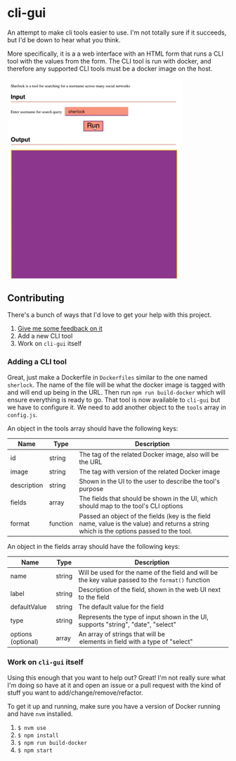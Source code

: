# cli-gui

An attempt to make cli tools easier to use. I'm not totally sure if it succeeds, but I'd be down to hear what you think.

More specifically, it is a a web interface with an HTML form that runs a CLI tool with the values from the form. The CLI tool is run with docker, and therefore any supported CLI tools must be a docker image on the host.

<img src="example.gif" alt="Using the tool 'sherlock' within the CLI GUI interface" width="400px">

## Contributing

There's a bunch of ways that I'd love to get your help with this project.

1. [Give me some feedback on it](https://github.com/jeremiak/cli-gui/issues/new)
1. Add a new CLI tool
1. Work on `cli-gui` itself

### Adding a CLI tool

Great, just make a Dockerfile in `Dockerfiles` similar to the one named `sherlock`. The name of the file will be what the docker image is tagged with and will end up being in the URL. Then run `npm run build-docker` which will ensure everything is ready to go. That tool is now available to `cli-gui` but we have to configure it. We need to add another object to the `tools` array in `config.js`.

An object in the tools array should have the following keys:

Name | Type | Description
--- | --- | ---
id | string | The tag of the related Docker image, also will be the URL
image | string | The tag with version of the related Docker image
description | string | Shown in the UI to the user to describe the tool's purpose
fields | array | The fields that should be shown in the UI, which should map to the tool's CLI options
format | function | Passed an object of the fields (key is the field name, value is the value) and returns a string which is the options passed to the tool.

An object in the fields array should have the following keys:

Name | Type | Description
--- | --- | ---
name | string | Will be used for the name of the field and will be the key value passed to the `format()` function
label | string | Description of the field, shown in the web UI next to the field
defaultValue | string | The default value for the field
type | string | Represents the type of input shown in the UI, supports "string", "date", "select"
options (optional) | array | An array of strings that will be <option> elements in field with a type of "select"

### Work on `cli-gui` itself

Using this enough that you want to help out? Great! I'm not really sure what I'm doing so have at it and open an issue or a pull request with the kind of stuff you want to add/change/remove/refactor.

To get it up and running, make sure you have a version of Docker running and have `nvm` installed.

1. `$ nvm use`
1. `$ npm install`
1. `$ npm run build-docker`
1. `$ npm start`
